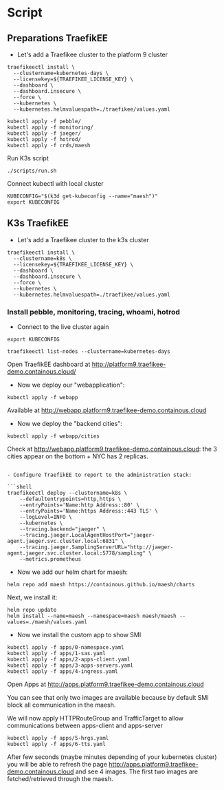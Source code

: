 
# Script

## Preparations TraefikEE

- Let's add a Traefikee cluster to the platform 9 cluster

```shell
traefikeectl install \
  --clustername=kubernetes-days \
  --licensekey=${TRAEFIKEE_LICENSE_KEY} \
  --dashboard \
  --dashboard.insecure \
  --force \
  --kubernetes \
  --kubernetes.helmvaluespath=./traefikee/values.yaml
```

```shell
kubectl apply -f pebble/
kubectl apply -f monitoring/
kubectl apply -f jaeger/
kubectl apply -f hotrod/
kubectl apply -f crds/maesh
```

Run K3s script

```shell
./scripts/run.sh
``` 

Connect kubectl with local cluster
```
KUBECONFIG="$(k3d get-kubeconfig --name="maesh")"
export KUBECONFIG
```

## K3s TraefikEE

- Let's add a Traefikee cluster to the k3s cluster

```shell
traefikeectl install \
  --clustername=k8s \
  --licensekey=${TRAEFIKEE_LICENSE_KEY} \
  --dashboard \
  --dashboard.insecure \
  --force \
  --kubernetes \
  --kubernetes.helmvaluespath=./traefikee/values.yaml
```

### Install pebble, monitoring, tracing, whoami, hotrod 

- Connect to the live cluster again

```KUBECONFIG="/Users/manuelzapf/Downloads/pmk001.yml"
export KUBECONFIG
```

```shell
traefikeectl list-nodes --clustername=kubernetes-days
```

Open TraefikEE dashboard at <http://platform9.traefikee-demo.containous.cloud/>

- Now we deploy our "webapplication":

```shell
kubectl apply -f webapp
```

Available at <http://webapp.platform9.traefikee-demo.containous.cloud>


- Now we deploy the "backend cities":

```shell
kubectl apply -f webapp/cities
```

Check at <http://webapp.platform9.traefikee-demo.containous.cloud>: the 3 cities appear on the bottom + NYC has 2 replicas.
```

- Configure TraefikEE to report to the administration stack:

```shell
traefikeectl deploy --clustername=k8s \
    --defaultentrypoints=http,https \
    --entryPoints='Name:http Address::80' \
    --entryPoints='Name:https Address::443 TLS' \
    --logLevel=INFO \
    --kubernetes \
    --tracing.backend="jaeger" \
    --tracing.jaeger.LocalAgentHostPort="jaeger-agent.jaeger.svc.cluster.local:6831" \
    --tracing.jaeger.SamplingServerURL="http://jaeger-agent.jaeger.svc.cluster.local:5778/sampling" \
    --metrics.prometheus
```

- Now we add our helm chart for maesh:

```shell
helm repo add maesh https://containous.github.io/maesh/charts
```

Next, we install it:

```shell
helm repo update
helm install --name=maesh --namespace=maesh maesh/maesh --values=./maesh/values.yaml
```

- Now we install the custom app to show SMI

```shell
kubectl apply -f apps/0-namespace.yaml
kubectl apply -f apps/1-sas.yaml
kubectl apply -f apps/2-apps-client.yaml
kubectl apply -f apps/3-apps-servers.yaml
kubectl apply -f apps/4-ingress.yaml
```

Open Apps at <http://apps.platform9.traefikee-demo.containous.cloud>

You can see that only two images are available because by default SMI block all communication in the maesh.

We will now apply HTTPRouteGroup and TrafficTarget to allow communications between apps-client and apps-server

```shell
kubectl apply -f apps/5-hrgs.yaml
kubectl apply -f apps/6-tts.yaml
```

After few seconds (maybe minutes depending of your kubernetes cluster) you will be able to refresh the page <http://apps.platform9.traefikee-demo.containous.cloud> and see 4 images.
The first two images are fetched/retrieved through the maesh.